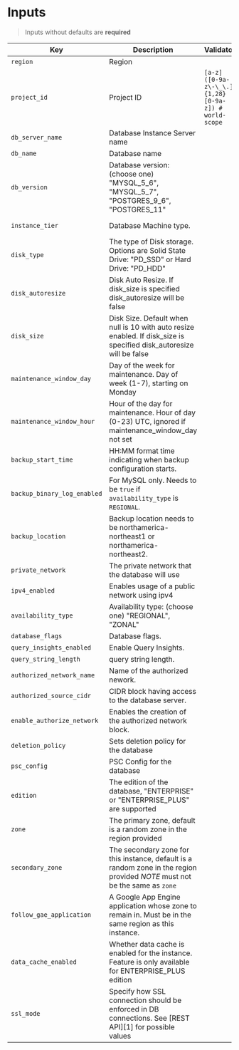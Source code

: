 # Inputs

> Inputs without defaults are **required**

| Key                         | Description                                                                                                                 | Validator                                           | Values                                                                                                             | Default                                               |
| --------------------------- | --------------------------------------------------------------------------------------------------------------------------- | --------------------------------------------------- | ------------------------------------------------------------------------------------------------------------------ | ----------------------------------------------------- |
| `region`                    | Region                                                                                                                      |                                                     | [Regions](https://cloud.google.com/compute/docs/regions-zones)                                                     | `northamerica-northeast1`                             |
| `project_id`                | Project ID                                                                                                                  | `[a-z]([0-9a-z\-\_\.]{1,28}[0-9a-z]) # world-scope` | `(string)`                                                                                                         |                                                       |
| `db_server_name`            | Database Instance Server name                                                                                               |                                                     | `(string)`                                                                                                         |                                                       |
| `db_name`                   | Database name                                                                                                               |                                                     | `(string)`                                                                                                         |                                                       |
| `db_version`                | Database version: (choose one) "MYSQL_5_6", "MYSQL_5_7", "POSTGRES_9_6", "POSTGRES_11"                                      |                                                     | `(string)`                                                                                                         |                                                       |
| `instance_tier`             | Database Machine type.                                                                                                      |                                                     | [Machine Types](https://cloud.google.com/compute/docs/instances/creating-instance-with-custom-machine-type#create) | `db-f1-micro`                                         |
| `disk_type`                 | The type of Disk storage. Options are Solid State Drive: "PD_SSD" or Hard Drive: "PD_HDD"                                   |                                                     | `(string)`                                                                                                         | `PD_SSD`                                              |
| `disk_autoresize`           | Disk Auto Resize. If disk_size is specified disk_autoresize will be false                                                   |                                                     | `(string)`                                                                                                         | `true`                                                |
| `disk_size`                 | Disk Size. Default when null is 10 with auto resize enabled. If disk_size is specified disk_autoresize will be false        |                                                     | `(string)`                                                                                                         | `null`                                                |
| `maintenance_window_day`    | Day of the week for maintenance. Day of week (1-7), starting on Monday                                                      |                                                     | `(string)`                                                                                                         | `7`                                                   |
| `maintenance_window_hour`   | Hour of the day for maintenance. Hour of day (0-23) UTC, ignored if maintenance_window_day not set                          |                                                     | `(string)`                                                                                                         | `9`                                                   |
| `backup_start_time`         | HH:MM format time indicating when backup configuration starts.                                                              |                                                     | `(string)`                                                                                                         | `05:00`                                               |
| `backup_binary_log_enabled` | For MySQL only. Needs to be `true` if `availability_type` is `REGIONAL`.                                                    |                                                     | `(string)`                                                                                                         | `false`                                               |
| `backup_location`           | Backup location needs to be northamerica-northeast1 or northamerica-northeast2.                                             |                                                     | `(string)`                                                                                                         | `northamerica-northeast1`                             |
| `private_network`           | The private network that the database will use                                                                              |                                                     | `(string)`                                                                                                         | `""`                                                  |
| `ipv4_enabled`              | Enables usage of a public network using ipv4                                                                                |                                                     | `(string)`                                                                                                         | `false`                                               |
| `availability_type`         | Availability type: (choose one) "REGIONAL", "ZONAL"                                                                         |                                                     | `(string)`                                                                                                         | `ZONAL`                                               |
| `database_flags`            | Database flags.                                                                                                             |                                                     | `(map)`                                                                                                            | {}                                                    |
| `query_insights_enabled`    | Enable Query Insights.                                                                                                      |                                                     | `boolean`                                                                                                          | false                                                 |
| `query_string_length`       | query string length.                                                                                                        |                                                     | `(string)`                                                                                                         | null                                                  |
| `authorized_network_name`   | Name of the authorized nework.                                                                                              |                                                     | `(string)`                                                                                                         | null                                                  |
| `authorized_source_cidr`    | CIDR block having access to the database server.                                                                            |                                                     | `(string)`                                                                                                         | null                                                  |
| `enable_authorize_network`  | Enables the creation of the authorized network block.                                                                       |                                                     | `(boolean)`                                                                                                        | false                                                 |
| `deletion_policy`           | Sets deletion policy for the database                                                                                       |                                                     | `(string)`                                                                                                         | `DELETE`                                              |
| `psc_config`                | PSC Config for the database                                                                                                 |                                                     | `(map)`                                                                                                            | {"enabled" = false, "allowed_consumer_projects" = []} |
| `edition`                   | The edition of the database, "ENTERPRISE" or "ENTERPRISE_PLUS" are supported                                                |                                                     | `(string)`                                                                                                         | `ENTERPRISE`                                          |
| `zone`                      | The primary zone, default is a random zone in the region provided                                                           |                                                     | `(string)`                                                                                                         | null                                                  |
| `secondary_zone`            | The secondary zone for this instance, default is a random zone in the region provided _NOTE_ must not be the same as `zone` |                                                     | `(string)`                                                                                                         | null                                                  |
| `follow_gae_application`    | A Google App Engine application whose zone to remain in. Must be in the same region as this instance.                       |                                                     | `(string)`                                                                                                         | null                                                  |
| `data_cache_enabled`        | Whether data cache is enabled for the instance. Feature is only available for ENTERPRISE_PLUS edition                       |                                                     | `(boolean)`                                                                                                        | `false`                                               |
| `ssl_mode`                  | Specify how SSL connection should be enforced in DB connections. See [REST API][1] for possible values                      |                                                     | `(string)`                                                                                                         | `TRUSTED_CLIENT_CERTIFICATE_REQUIRED`    
